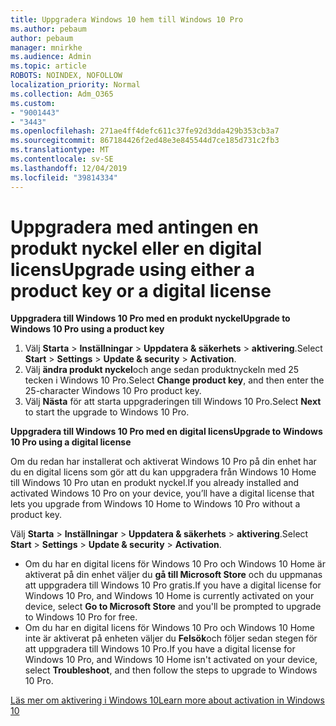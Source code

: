 ```yaml
---
title: Uppgradera Windows 10 hem till Windows 10 Pro
ms.author: pebaum
author: pebaum
manager: mnirkhe
ms.audience: Admin
ms.topic: article
ROBOTS: NOINDEX, NOFOLLOW
localization_priority: Normal
ms.collection: Adm_O365
ms.custom:
- "9001443"
- "3443"
ms.openlocfilehash: 271ae4ff4defc611c37fe92d3dda429b353cb3a7
ms.sourcegitcommit: 867184426f2ed48e3e845544d7ce185d731c2fb3
ms.translationtype: MT
ms.contentlocale: sv-SE
ms.lasthandoff: 12/04/2019
ms.locfileid: "39814334"
---
```

# <a name="upgrade-using-either-a-product-key-or-a-digital-license"></a><span data-ttu-id="5ecb0-102">Uppgradera med antingen en produkt nyckel eller en digital licens</span><span class="sxs-lookup"><span data-stu-id="5ecb0-102">Upgrade using either a product key or a digital license</span></span>

<span data-ttu-id="5ecb0-103">**Uppgradera till Windows 10 Pro med en produkt nyckel**</span><span class="sxs-lookup"><span data-stu-id="5ecb0-103">**Upgrade to Windows 10 Pro using a product key**</span></span>

1. <span data-ttu-id="5ecb0-104">Välj **Starta** > **Inställningar** > **Uppdatera & säkerhets** > **aktivering**.</span><span class="sxs-lookup"><span data-stu-id="5ecb0-104">Select **Start** > **Settings** > **Update & security** > **Activation**.</span></span>
2. <span data-ttu-id="5ecb0-105">Välj **ändra produkt nyckel**och ange sedan produktnyckeln med 25 tecken i Windows 10 Pro.</span><span class="sxs-lookup"><span data-stu-id="5ecb0-105">Select **Change product key**, and then enter the 25-character Windows 10 Pro product key.</span></span>
3. <span data-ttu-id="5ecb0-106">Välj **Nästa** för att starta uppgraderingen till Windows 10 Pro.</span><span class="sxs-lookup"><span data-stu-id="5ecb0-106">Select **Next** to start the upgrade to Windows 10 Pro.</span></span>

<span data-ttu-id="5ecb0-107">**Uppgradera till Windows 10 Pro med en digital licens**</span><span class="sxs-lookup"><span data-stu-id="5ecb0-107">**Upgrade to Windows 10 Pro using a digital license**</span></span>

<span data-ttu-id="5ecb0-108">Om du redan har installerat och aktiverat Windows 10 Pro på din enhet har du en digital licens som gör att du kan uppgradera från Windows 10 Home till Windows 10 Pro utan en produkt nyckel.</span><span class="sxs-lookup"><span data-stu-id="5ecb0-108">If you already installed and activated Windows 10 Pro on your device, you’ll have a digital license that lets you upgrade from Windows 10 Home to Windows 10 Pro without a product key.</span></span>

<span data-ttu-id="5ecb0-109">Välj **Starta** > **Inställningar** > **Uppdatera & säkerhets** > **aktivering**.</span><span class="sxs-lookup"><span data-stu-id="5ecb0-109">Select **Start** > **Settings** > **Update & security** > **Activation**.</span></span>

- <span data-ttu-id="5ecb0-110">Om du har en digital licens för Windows 10 Pro och Windows 10 Home är aktiverat på din enhet väljer du **gå till Microsoft Store** och du uppmanas att uppgradera till Windows 10 Pro gratis.</span><span class="sxs-lookup"><span data-stu-id="5ecb0-110">If you have a digital license for Windows 10 Pro, and Windows 10 Home is currently activated on your device, select **Go to Microsoft Store** and you'll be prompted to upgrade to Windows 10 Pro for free.</span></span>
- <span data-ttu-id="5ecb0-111">Om du har en digital licens för Windows 10 Pro och Windows 10 Home inte är aktiverat på enheten väljer du **Felsök**och följer sedan stegen för att uppgradera till Windows 10 Pro.</span><span class="sxs-lookup"><span data-stu-id="5ecb0-111">If you have a digital license for Windows 10 Pro, and Windows 10 Home isn't activated on your device, select **Troubleshoot**, and then follow the steps to upgrade to Windows 10 Pro.</span></span>

[<span data-ttu-id="5ecb0-112">Läs mer om aktivering i Windows 10</span><span class="sxs-lookup"><span data-stu-id="5ecb0-112">Learn more about activation in Windows 10</span></span>](https://support.microsoft.com/help/12440)